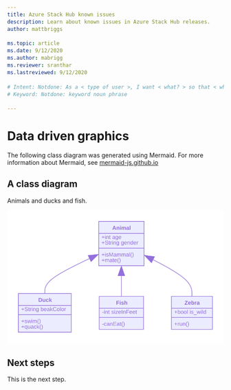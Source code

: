 ```yaml
---
title: Azure Stack Hub known issues 
description: Learn about known issues in Azure Stack Hub releases.
author: mattbriggs

ms.topic: article
ms.date: 9/12/2020
ms.author: mabrigg
ms.reviewer: sranthar
ms.lastreviewed: 9/12/2020

# Intent: Notdone: As a < type of user >, I want < what? > so that < why? >
# Keyword: Notdone: keyword noun phrase

---
```


# Data driven graphics

The following class diagram was generated using Mermaid. For more information about Mermaid, see [mermaid-js.github.io](https://mermaid-js.github.io/mermaid/)

## A class diagram

Animals and ducks and fish.

![This is the first test image](../images/test.svg)

## Next steps

This is the next step.